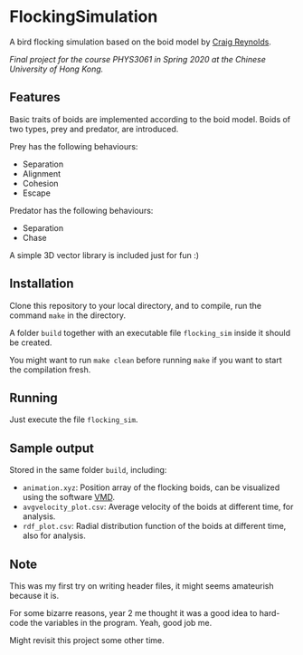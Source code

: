 # FlockingSimulation
A bird flocking simulation based on the boid model by [Craig Reynolds](http://www.red3d.com/cwr/boids/).

*Final project for the course PHYS3061 in Spring 2020 at the Chinese University of Hong Kong.*

## Features
Basic traits of boids are implemented according to the boid model. Boids of two types, prey and predator, are introduced.

Prey has the following behaviours:
- Separation
- Alignment
- Cohesion
- Escape

Predator has the following behaviours:
- Separation
- Chase

A simple 3D vector library is included just for fun :)


## Installation
Clone this repository to your local directory, and to compile, run the command `make` in the directory. 

A folder `build` together with an executable file `flocking_sim` inside it should be created.

You might want to run `make clean` before running `make` if you want to start the compilation fresh.

## Running
Just execute the file `flocking_sim`.

## Sample output
Stored in the same folder `build`, including:
- `animation.xyz`: Position array of the flocking boids, can be visualized using the software [VMD](https://www.ks.uiuc.edu/Research/vmd/).
- `avgvelocity_plot.csv`: Average velocity of the boids at different time, for analysis. 
- `rdf_plot.csv`: Radial distribution function of the boids at different time, also for analysis. 

## Note
This was my first try on writing header files, it might seems amateurish because it is.

For some bizarre reasons, year 2 me thought it was a good idea to hard-code the variables in the program. Yeah, good job me. 

Might revisit this project some other time.

